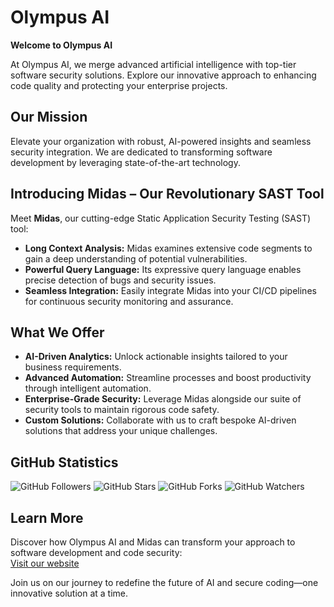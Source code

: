 # Olympus AI

**Welcome to Olympus AI**

At Olympus AI, we merge advanced artificial intelligence with top-tier software security solutions. Explore our innovative approach to enhancing code quality and protecting your enterprise projects.

## Our Mission
Elevate your organization with robust, AI-powered insights and seamless security integration. We are dedicated to transforming software development by leveraging state-of-the-art technology.

## Introducing Midas – Our Revolutionary SAST Tool
Meet **Midas**, our cutting-edge Static Application Security Testing (SAST) tool:
- **Long Context Analysis:** Midas examines extensive code segments to gain a deep understanding of potential vulnerabilities.
- **Powerful Query Language:** Its expressive query language enables precise detection of bugs and security issues.
- **Seamless Integration:** Easily integrate Midas into your CI/CD pipelines for continuous security monitoring and assurance.

## What We Offer
- **AI-Driven Analytics:** Unlock actionable insights tailored to your business requirements.
- **Advanced Automation:** Streamline processes and boost productivity through intelligent automation.
- **Enterprise-Grade Security:** Leverage Midas alongside our suite of security tools to maintain rigorous code safety.
- **Custom Solutions:** Collaborate with us to craft bespoke AI-driven solutions that address your unique challenges.

## GitHub Statistics
![GitHub Followers](https://img.shields.io/github/followers/olympus-ai?style=social)
![GitHub Stars](https://img.shields.io/github/stars/olympus-ai?style=social)
![GitHub Forks](https://img.shields.io/github/forks/olympus-ai?style=social)
![GitHub Watchers](https://img.shields.io/github/watchers/olympus-ai?style=social)

## Learn More
Discover how Olympus AI and Midas can transform your approach to software development and code security:  
[Visit our website](https://www.olympus-ai.dev/)

Join us on our journey to redefine the future of AI and secure coding—one innovative solution at a time.
